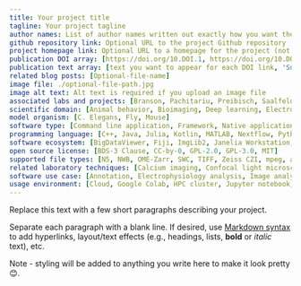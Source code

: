 ```yaml
---
title: Your project title
tagline: Your project tagline
author names: List of author names written out exactly how you want the list to appear on the page (i.e., do not provide an array of names in square brackets)
github repository link: Optional URL to the project Github repository
project homepage link: Optional URL to a homepage for the project (not a GitHub repository)
publication DOI array: [https://doi.org/10.DOI.1, https://doi.org/10.DOI.2, https://doi.org/10.DOI.n]
publication text array: [text you want to appear for each DOI link, 'Suggested format: Author et al. (YYYY)', 'if text has colons: or commas followed by a space, use quotes']
related blog posts: [Optional-file-name]
image file: ./optional-file-path.jpg
image alt text: Alt text is required if you upload an image file
associated labs and projects: [Branson, Pachitariu, Preibisch, Saalfeld, Spruston, Stringer, Turaga, COSEM, FlyEM, FlyLight, MouseLight, MultiFISH, Scientific Computing Software]
scientific domain: [Animal behavior, Bioimaging, Deep learning, Electrophysiology, Machine learning, Neuroscience, Spatial transcriptomics]
model organism: [C. Elegans, Fly, Mouse]
software type: [Command line application, Framework, Native application, Package, Service, Web application, Website]
programming language: [C++, Java, Julia, Kotlin, MATLAB, Nextflow, Python, Javascript]
software ecosystem: [BigDataViewer, Fiji, ImgLib2, Janelia Workstation, Java Virtual Machine, Napari]
open source license: [BDS-3 Clause, CC-by-0, GPL-2.0, GPL-3.0, MIT]
supported file types: [N5, NWB, OME-Zarr, SWC, TIFF, Zeiss CZI, mpeg, avi]
related laboratory techniques: [Calcium imaging, Confocal light microscopy (LM), Correlative light EM (CLEM), EASI-FISH, Electron microscopy (EM), Expansion microscopy (ExM), FISH, Lightsheet fluorescence microscopy (LFSM), MERFISH, Neural recording, Single-molecule localization microscopy (SMLM), SlideSeq, Two-photon imaging]
software use case: [Annotation, Electrophysiology analysis, Image analysis, Image registration, Sequence analysis, Tool packaging/distribution, Video analysis]
usage environment: [Cloud, Google Colab, HPC cluster, Jupyter notebook, Local installation, Web browser]
---
```


Replace this text with a few short paragraphs describing your project.

Separate each paragraph with a blank line. If desired, use [Markdown syntax](https://www.markdownguide.org/basic-syntax/) to add hyperlinks, layout/text effects (e.g., headings, lists, **bold** or *italic* text), etc.

Note - styling will be added to anything you write here to make it look pretty 😊. 